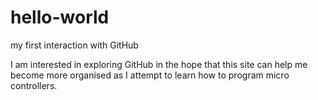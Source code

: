 # hello-world
my first interaction with GitHub

I am interested in exploring GitHub in the hope that this site can help me become more organised as I attempt to learn how to program micro controllers.
